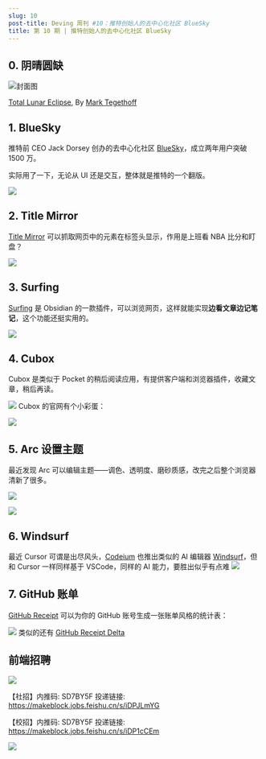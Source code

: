```yaml
---
slug: 10
post-title: Deving 周刊 #10：推特创始人的去中心化社区 BlueSky
title: 第 10 期 | 推特创始人的去中心化社区 BlueSky
---
```


## 0. 阴晴圆缺
![封面图](https://img.wukaipeng.com//2024/11/29-010724-z2btjn-ecbe7ddc5e854d599e4833b104b08db9.jpeg)

[Total Lunar Eclipse](https://unsplash.com/photos/total-lunar-eclipse-NbgQfUvKFE0), By [Mark Tegethoff](https://unsplash.com/@tegethoff)



## 1. BlueSky

推特前 CEO Jack Dorsey 创办的去中心化社区 [BlueSky](https://mp.weixin.qq.com/s/JS_vT_RW_4wpGp9PMKWYfA)，成立两年用户突破 1500 万。

实际用了一下，无论从 UI 还是交互，整体就是推特的一个翻版。

![](https://img.wukaipeng.com//2024/11/29-010725-3rdF10-cc3cb2c6a2544604be7def41d0165660.png)




## 2. Title Mirror

[Title Mirror](https://chromewebstore.google.com/detail/title-mirror/mkffplgaiikhbnihpedpmgkkpemmlohf) 可以抓取网页中的元素在标签头显示，作用是上班看 NBA  比分和盯盘？

![](https://img.wukaipeng.com//2024/11/29-010725-iSAwAU-7f5a10966ce94c758b15aaf830f0a4f2.png)




##  3. Surfing

[Surfing](https://github.com/PKM-er/Obsidian-Surfing) 是 Obsidian 的一款插件，可以浏览网页，这样就能实现**边看文章边记笔记**，这个功能还挺实用的。

![](https://img.wukaipeng.com//2024/11/29-010726-EfSc9Q-cfaf0a3e4e914ccf8a7a6b43646ce92c.png)


## 4. Cubox

Cubox 是类似于 Pocket 的稍后阅读应用，有提供客户端和浏览器插件，收藏文章，稍后再读。

![](https://img.wukaipeng.com//2024/11/29-010726-f4DKNP-cca81598bb014ea0b5ebafe89c6df819.png)
Cubox 的官网有个小彩蛋：

![](https://img.wukaipeng.com//2024/11/29-010729-4Xgo71-de62ef56e3e4437daacdc0793d3950b0.gif)

## 5. Arc 设置主题

最近发现 Arc 可以编辑主题——调色、透明度、磨砂质感，改完之后整个浏览器清新了很多。

![](https://i-blog.csdnimg.cn/direct/e6e77103862540af9593157bfba441c9.png)

![](https://img.wukaipeng.com//2024/11/29-010735-WueUFi-aaec8df362ba449ba609031f4775898a.jpeg)



## 6. Windsurf

最近 Cursor 可谓是出尽风头，[Codeium](https://codeium.com/) 也推出类似的 AI 编辑器 [Windsurf](https://codeium.com/windsurf)，但和 Cursor 一样同样基于 VSCode，同样的 AI 能力，要胜出似乎有点难
![](https://img.wukaipeng.com//2024/11/29-010735-5xHVTi-63af7c3c7ea34f048c9e873c73422b9b.png)

## 7. GitHub 账单

[GitHub Receipt](https://gitreceipt.vercel.app/) 可以为你的 GitHub 账号生成一张账单风格的统计表：


![](https://img.wukaipeng.com//2024/11/29-010736-q2eoEO-94f358d74a2f43c3832cc615f0b6f65c.png)
类似的还有 [GitHub Receipt Delta](https://github-receipt-delta.vercel.app/)


## 前端招聘

![](https://i-blog.csdnimg.cn/direct/1114193929494010b42d86df9448ed3d.png)

【社招】内推码: SD7BY5F 
投递链接: https://makeblock.jobs.feishu.cn/s/iDPJLmYG

【校招】内推码: SD7BY5F 
投递链接: https://makeblock.jobs.feishu.cn/s/iDP1cCEm

![](https://img.wukaipeng.com//2024/11/29-010740-eYewws-885caa2fdb654833ba468d36cc291bdd.png)
